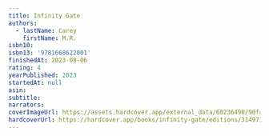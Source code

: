 ```yaml
---
title: Infinity Gate
authors:
  - lastName: Carey
    firstName: M.R.
isbn10:
isbn13: '9781668622001'
finishedAt: 2023-08-06
rating: 4
yearPublished: 2023
startedAt: null
asin:
subtitle:
narrators:
coverImageUrl: https://assets.hardcover.app/external_data/60236490/90fa6cc8cdc75203cebd7cba87f43f182e1b7905.jpeg
hardcoverUrl: https://hardcover.app/books/infinity-gate/editions/31497102
---
```

